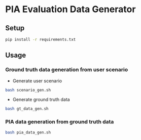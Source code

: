 # PIA Evaluation Data Generator


## Setup

```bash
pip install -r requirements.txt
```

## Usage

### Ground truth data generation from user scenario

- Generate user scenario

```bash
bash scenario_gen.sh
```

- Generate ground truth data

```bash
bash gt_data_gen.sh
```

### PIA data generation from ground truth data

```bash
bash pia_data_gen.sh
```

